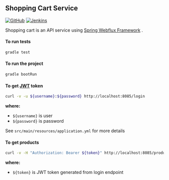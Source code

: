 Shopping Cart Service
----------------------------------------------

[![GitHub](https://github.com/josdem/shopping-cart-service/actions/workflows/main.yml/badge.svg)](https://github.com/josdem/shopping-cart-service/actions)
[![Jenkins](https://jenkins.josdem.io/job/shopping-cart-service/badge/icon)](https://jenkins.josdem.io/job/shopping-cart-service/)

Shopping cart is an API service
using [Spring Webflux Framework](https://docs.spring.io/spring/docs/current/spring-framework-reference/web-reactive.html)
.

#### To run tests

```bash
gradle test
```

#### To run the project

```bash
gradle bootRun
```

#### To get [JWT](https://en.wikipedia.org/wiki/JSON_Web_Token) token

```bash
curl -v -u ${username}:${password} http://localhost:8085/login
```

**where:**

- `${username}` is user
- `${password}` is password

See `src/main/resources/application.yml` for more details

#### To get products

```bash
curl -v -H "Authorization: Bearer ${token}" http://localhost:8085/products/
```

**where:**

- `${token}` is JWT token generated from login endpoint